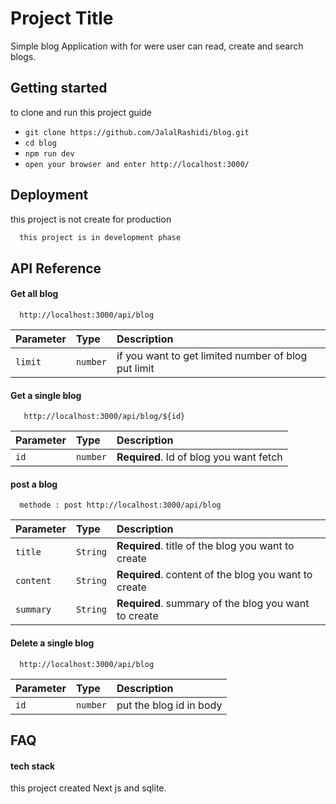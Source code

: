 
# Project Title

Simple blog Application with for were user can read, create and search blogs.


## Getting started
to clone and run this project guide

- `git clone https://github.com/JalalRashidi/blog.git`
- `cd blog`
- `npm run dev`
- `open your browser and enter http://localhost:3000/ `

## Deployment

this project is not create for production

```bash
  this project is in development phase
```


## API Reference

#### Get all blog

```http
  http://localhost:3000/api/blog
```

| Parameter | Type     | Description                |
| :-------- | :------- | :------------------------- |
| `limit` | `number` |  if you want to get limited number of blog put limit

#### Get a single blog

```http
   http://localhost:3000/api/blog/${id}
```

| Parameter | Type     | Description                       |
| :-------- | :------- | :-------------------------------- |
| `id`      | `number` | **Required**. Id of blog you want fetch |

#### post a  blog

```http
  methode : post http://localhost:3000/api/blog
```

| Parameter | Type     | Description                       |
| :-------- | :------- | :-------------------------------- |
| `title`      | `String` | **Required**. title of the blog you want to create |
| `content`      | `String` | **Required**. content of the blog you want to create |
| `summary`      | `String` | **Required**. summary of the blog you want to create |

#### Delete a single blog

```http
  http://localhost:3000/api/blog
```

| Parameter | Type     | Description                |
| :-------- | :------- | :------------------------- |
| `id` | `number` |  put the blog id in body
## FAQ

#### tech stack

this project created Next js and sqlite.


